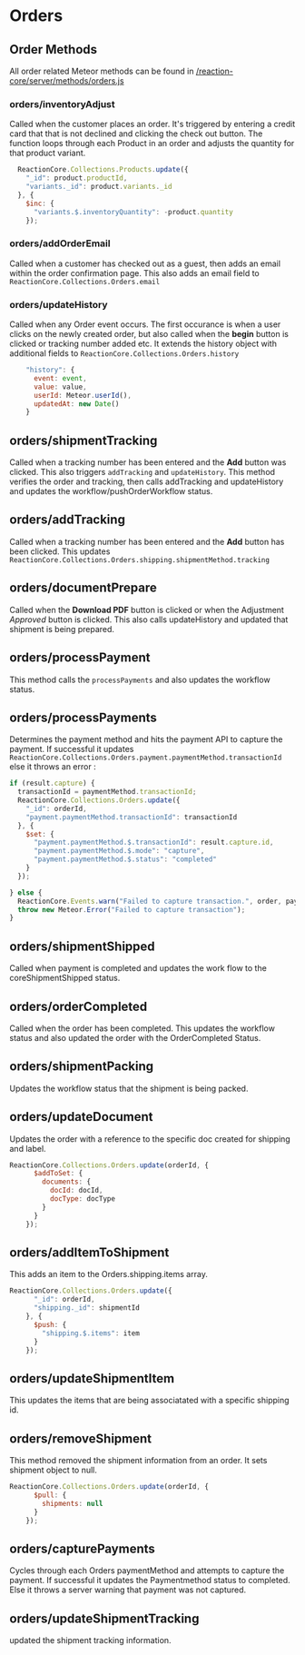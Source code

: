# Orders
## Order Methods
All order related Meteor methods can be found in [/reaction-core/server/methods/orders.js](https://github.com/reactioncommerce/reaction-core/server/methods/orders.js)

### orders/inventoryAdjust
Called when the customer places an order. It's triggered by entering a credit card that that is not declined and clicking the check out button. The function loops through each Product in an order and adjusts the quantity for that product variant.

```javascript
  ReactionCore.Collections.Products.update({
    "_id": product.productId,
    "variants._id": product.variants._id
  }, {
    $inc: {
      "variants.$.inventoryQuantity": -product.quantity
    });
```

### orders/addOrderEmail
Called when a customer has checked out as a guest, then adds an email within the order confirmation page. This also adds an email field to `ReactionCore.Collections.Orders.email`

### orders/updateHistory
Called when any Order event occurs. The first occurance is when a user clicks on the newly created order, but also called  when the **begin** button is clicked or tracking number added etc. It extends the history object with additional fields to `ReactionCore.Collections.Orders.history`

```javascript
    "history": {
      event: event,
      value: value,
      userId: Meteor.userId(),
      updatedAt: new Date()
    }
```

## orders/shipmentTracking
Called when a tracking number has been entered and the **Add** button was clicked. This also triggers `addTracking` and `updateHistory`. This method verifies the order and tracking, then calls addTracking and updateHistory and updates the workflow/pushOrderWorkflow status.

## orders/addTracking
Called when a tracking number has been entered and the **Add** button has been clicked.  This updates `ReactionCore.Collections.Orders.shipping.shipmentMethod.tracking`

## orders/documentPrepare
Called when the **Download PDF** button is clicked or when the Adjustment _Approved_ button is clicked. This also calls updateHistory and updated that shipment is being prepared.

## orders/processPayment
This method calls the `processPayments` and also updates the workflow status.

## orders/processPayments
Determines the payment method and hits the payment API to capture the payment. If successful it updates `ReactionCore.Collections.Orders.payment.paymentMethod.transactionId` else it throws an error :

```javascript
if (result.capture) {
  transactionId = paymentMethod.transactionId;
  ReactionCore.Collections.Orders.update({
    "_id": orderId,
    "payment.paymentMethod.transactionId": transactionId
  }, {
    $set: {
      "payment.paymentMethod.$.transactionId": result.capture.id,
      "payment.paymentMethod.$.mode": "capture",
      "payment.paymentMethod.$.status": "completed"
    }
  });

} else {
  ReactionCore.Events.warn("Failed to capture transaction.", order, paymentMethod.transactionId);
  throw new Meteor.Error("Failed to capture transaction");
}
```

## orders/shipmentShipped
Called when payment is completed and updates the work flow to the coreShipmentShipped status.

## orders/orderCompleted
Called when the order has been completed. This updates the workflow status and also updated the order with the OrderCompleted Status.

## orders/shipmentPacking
Updates the workflow status that the shipment is being packed.

## orders/updateDocument
Updates the order with a reference to the specific doc created for shipping and label.

```javascript
ReactionCore.Collections.Orders.update(orderId, {
      $addToSet: {
        documents: {
          docId: docId,
          docType: docType
        }
      }
    });
```

## orders/addItemToShipment
This adds an item to the Orders.shipping.items array.

```javascript
ReactionCore.Collections.Orders.update({
      "_id": orderId,
      "shipping._id": shipmentId
    }, {
      $push: {
        "shipping.$.items": item
      }
    });
```

## orders/updateShipmentItem
This updates the items that are being associatated with a specific shipping id.

## orders/removeShipment
This method removed the shipment information from an order. It sets shipment object to null.

```javascript
ReactionCore.Collections.Orders.update(orderId, {
      $pull: {
        shipments: null
      }
    });
```

## orders/capturePayments
Cycles through each Orders paymentMethod and attempts to capture the payment. If successful it updates the Paymentmethod status to completed. Else it throws a server warning that payment was not captured.

## orders/updateShipmentTracking
updated the shipment tracking information.
